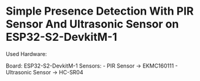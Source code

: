 # Simple Presence Detection With PIR Sensor And Ultrasonic Sensor on ESP32-S2-DevkitM-1

Used Hardware:

Board:      ESP32-S2-DevkitM-1
Sensors:    - PIR Sensor -> EKMC160111
            - Ultrasonic Sensor -> HC-SR04 
